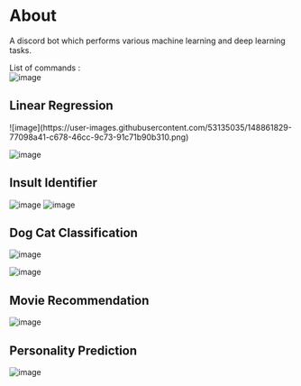 <h1>About</h1>
A discord bot which performs various machine learning and deep learning tasks.

List of commands : <br>
![image](https://user-images.githubusercontent.com/53135035/148861784-43f07494-4a49-4288-bd50-a7edb5709a5b.png)

<h2>Linear Regression</h2>
![image](https://user-images.githubusercontent.com/53135035/148861829-77098a41-c678-46cc-9c73-91c71b90b310.png)

![image](https://user-images.githubusercontent.com/53135035/148861740-d1acf28d-2754-42ec-8373-1f5e1f14e5bb.png)

<h2>Insult Identifier</h2>

![image](https://user-images.githubusercontent.com/53135035/148861879-73cbfb5f-2add-4dd5-baba-a7d4ec5e7777.png)
![image](https://user-images.githubusercontent.com/53135035/148861898-84d820b0-4722-4239-b505-6b126e407d17.png)

<h2>Dog Cat Classification</h2>

![image](https://user-images.githubusercontent.com/53135035/148861957-fbcc9c56-b5be-416f-98c8-f72cfe4fc420.png)

![image](https://user-images.githubusercontent.com/53135035/148861948-7f91c767-93d3-4c40-bf0a-2eeae32357d7.png)

<h2>Movie Recommendation</h2>

![image](https://user-images.githubusercontent.com/53135035/148861982-f8c41ad6-deb6-432e-83cf-a02c0722ca22.png)

<h2>Personality Prediction</h2>

![image](https://user-images.githubusercontent.com/53135035/148862009-5083ceaf-1a68-4f17-a434-cfd8ba7bbcea.png)
